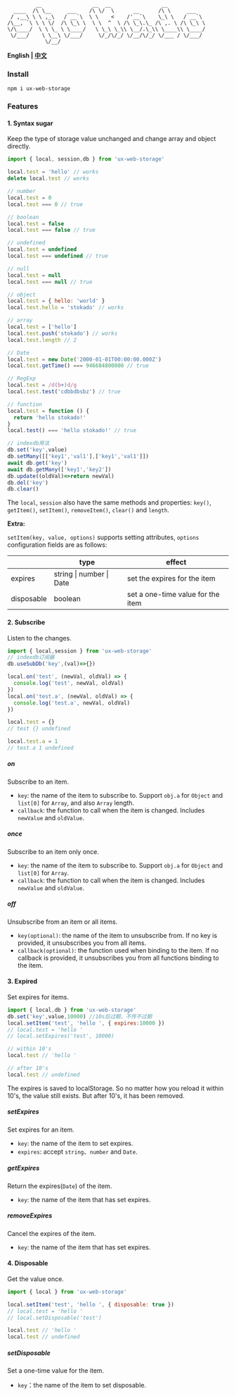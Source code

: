```shell
         __                __  __                __
  ____  /\ \__     ___    /\ \/  \      __      /\ \     ___   
 / ,__\ \ \ ,_\   / __`\  \ \    <    /'__`\    \_\ \   / __`\ 
/\__, `\ \ \ \/  /\ \_\ \  \ \  ^  \ /\ \_\.\_ /\ ,. \ /\ \_\ \
\/\____/  \ \ \_ \ \____/   \ \_\ \_\\ \__/.\_\\ \____\\ \____/
 \/___/    \ \__\ \/___/     \/_/\/_/ \/__/\/_/ \/___ / \/___/ 
            \/__/
```

**English | [中文](./README.zh.md)**


### Install

```shell
npm i ux-web-storage
```

### Features

#### 1. Syntax sugar

Keep the type of storage value unchanged and change array and object directly.

```js
import { local, session,db } from 'ux-web-storage'

local.test = 'hello' // works
delete local.test // works

// number
local.test = 0
local.test === 0 // true

// boolean
local.test = false
local.test === false // true

// undefined
local.test = undefined
local.test === undefined // true

// null
local.test = null
local.test === null // true

// object
local.test = { hello: 'world' }
local.test.hello = 'stokado' // works

// array
local.test = ['hello']
local.test.push('stokado') // works
local.test.length // 2

// Date
local.test = new Date('2000-01-01T00:00:00.000Z')
local.test.getTime() === 946684800000 // true

// RegExp
local.test = /d(b+)d/g
local.test.test('cdbbdbsbz') // true

// function
local.test = function () {
  return 'hello stokado!'
}
local.test() === 'hello stokado!' // true

// indexdb用法
db.set('key',value)
db.setMany([['key1','val1'],['key1','val1']])
await db.get('key')
await db.getMany(['key1','key2'])
db.update((oldVal)=>return newVal)
db.del('key')
db.clear()

```

The `local`, `session` also have the same methods and properties: `key()`, `getItem()`, `setItem()`, `removeItem()`, `clear()` and `length`.

**Extra:**

`setItem(key, value, options)` supports setting attributes, `options` configuration fields are as follows:

| | type | effect |
| ---- | ---- | ---- |
| expires | string \| number \| Date | set the expires for the item |
| disposable | boolean | set a one-time value for the item |

#### 2. Subscribe

Listen to the changes.

```js
import { local,session } from 'ux-web-storage'
// indexdb订阅器
db.useSubDb('key',(val)=>{})

local.on('test', (newVal, oldVal) => {
  console.log('test', newVal, oldVal)
})
local.on('test.a', (newVal, oldVal) => {
  console.log('test.a', newVal, oldVal)
})

local.test = {}
// test {} undefined

local.test.a = 1
// test.a 1 undefined
```

##### on

Subscribe to an item.

- `key`: the name of the item to subscribe to. Support `obj.a` for `Object` and `list[0]` for `Array`, and also `Array` length.
- `callback`: the function to call when the item is changed. Includes `newValue` and `oldValue`.

##### once

Subscribe to an item only once.

- `key`: the name of the item to subscribe to. Support `obj.a` for `Object` and `list[0]` for `Array`.
- `callback`: the function to call when the item is changed. Includes `newValue` and `oldValue`.

##### off

Unsubscribe from an item or all items.

- `key(optional)`: the name of the item to unsubscribe from. If no key is provided, it unsubscribes you from all items.
- `callback(optional)`: the function used when binding to the item. If no callback is provided, it unsubscribes you from all functions binding to the item.

#### 3. Expired

Set expires for items.

```js
import { local,db } from 'ux-web-storage'
db.set('key',value,10000) //10s后过期，不传不过期
local.setItem('test', 'hello ', { expires:10000 })
// local.test = 'hello '
// local.setExpires('test', 10000)

// within 10's
local.test // 'hello '

// after 10's
local.test // undefined
```

The expires is saved to localStorage.
So no matter how you reload it within 10's, the value still exists.
But after 10's, it has been removed.

##### setExpires

Set expires for an item.

- `key`: the name of the item to set expires.
- `expires`: accept `string`、`number` and `Date`.

##### getExpires

Return the expires(`Date`) of the item.

- `key`: the name of the item that has set expires.

##### removeExpires

Cancel the expires of the item.

- `key`: the name of the item that has set expires.

#### 4. Disposable

Get the value once.

```js
import { local } from 'ux-web-storage'

local.setItem('test', 'hello ', { disposable: true })
// local.test = 'hello '
// local.setDisposable('test')

local.test // 'hello '
local.test // undefined
```

##### setDisposable

Set a one-time value for the item.

- `key`：the name of the item to set disposable.